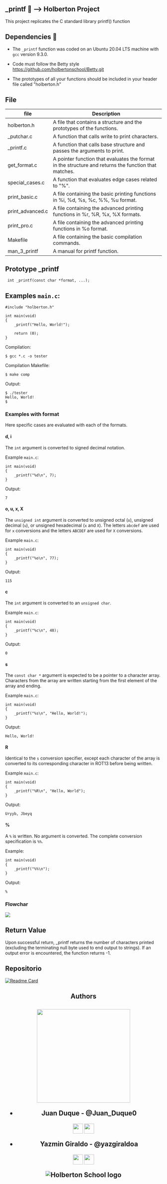 ## _printf :page_facing_up: --> Holberton  Project

This project replicates the C standard library printf() function

## Dependencies :couple:

* The `_printf` function was coded on an Ubuntu 20.04 LTS machine with `gcc` version 9.3.0.

* Code must follow the Betty style https://github.com/holbertonschool/Betty.git

* The prototypes of all your functions should be included in your header file called "holberton.h"


## File
file            |   Description
--|--
holberton.h     | A file that contains a structure and the prototypes of the functions.
_putchar.c      | A function that calls write to print characters.
_printf.c       | A function that calls base structure and passes the arguments to print.
get_format.c    | A pointer function that evaluates the format in the structure and returns the function that matches.
special_cases.c | A function that evaluates edge cases related to "%".
print_basic.c   | A file containing the basic printing functions in %i, %d, %s, %c, %%, %u format.
print_advanced.c| A file containing the advanced printing functions in %r, %R, %x, %X formats.
print_pro.c     | A file containing the advanced printing functions in %o format.
Makefile        | A file containing the basic compilation commands.
man_3_printf    | A manual for printf function.

## Prototype  _printf
``` int _printf(const char *format, ...);```

## Examples `main.c`:
```
#include "holberton.h"

int main(void)
{
    _printf("Hello, World!");

    return (0);
}
```

Compilation:
```
$ gcc *.c -o tester
```
Compilation Makefile:
```
$ make comp
```

Output:
```
$ ./tester
Hello, World!
$
```
### Examples with format
Here specific cases are evaluated with each of the formats.

#### d, i
The `int` argument is converted to signed decimal notation.

Example `main.c`:
```
int main(void)
{
    _printf("%d\n", 7);
}
```
Output:
```
7
```
#### o, u, x, X
The `unsigned int` argument is converted to unsigned octal (`o`), unsigned
decimal (`u`), or unsigned hexadecimal (`x` and `X`). The letters `abcdef` are
used for `x` conversions and the letters `ABCDEF` are used for `X` conversions.

Example `main.c`:
```
int main(void)
{
    _printf("%o\n", 77);
}
```
Output:
```
115
```
#### c
The `int` argument is converted to an `unsigned char`.

Example `main.c`:
```
int main(void)
{
    _printf("%c\n", 48);
}
```
Output:
```
0
```
#### s
The `const char *` argument is expected to be a pointer to a character array. Characters from the array are written starting from the first element of the array and ending.

Example `main.c`:
```
int main(void)
{
    _printf("%s\n", "Hello, World!");
}
```
Output:
```
Hello, World!
```
#### R

Identical to the `s` conversion specifier, except each character of the array
is converted to its corresponding character in ROT13 before being written.

Example `main.c`:
```
int main(void)
{
    _printf("%R\n", "Hello, World");
}
```
Output:
```
Uryyb, Jbeyq
```
#### %
A `%` is written. No argument is converted. The complete conversion
specification is `%%`.

Example:
```
int main(void)
{
    _printf("%%\n");
}
```
Output:
```
%
```
### Flowchar
![](https://github.com/yazgiraldo/printf/blob/main/img/Flowchart.png)


## Return Value
Upon successful return, _printf returns the number of characters printed (excluding the terminating null byte used to end output to strings). If an output error is encountered, the function returns -1.


## Repositorio

[![Readme Card](https://github-readme-stats.vercel.app/api/pin/?username=yazgiraldoa&repo=printf)](https://github.com/yazgiraldoa/printf)

 <h2 align = 'center'>Authors</h2>
<h2 align = 'center' ><img src='https://raw.githubusercontent.com/ShahriarShafin/ShahriarShafin/main/Assets/handshake.gif' width="300px"> 

* **Juan Duque** - @Juan_Duque0 

<a href = 'https://www.twitter.com/@juan_duque0'> <img width = '32px' align= 'center' src="https://raw.githubusercontent.com/rahulbanerjee26/githubAboutMeGenerator/main/icons/twitter.svg"/></a> 
<a href = 'https://www.github.com/DKBARB10'> <img width = '32px' align= 'center' src="https://raw.githubusercontent.com/rahulbanerjee26/githubAboutMeGenerator/main/icons/github.svg"/></a> 

* **Yazmin Giraldo** - @yazgiraldoa 

<a href = 'https://www.twitter.com/@yazgiraldoa'> <img width = '32px' align= 'center' src="https://raw.githubusercontent.com/rahulbanerjee26/githubAboutMeGenerator/main/icons/twitter.svg"/></a> 
<a href = 'https://www.github.com/yazgiraldoa'> <img width = '32px' align= 'center' src="https://raw.githubusercontent.com/rahulbanerjee26/githubAboutMeGenerator/main/icons/github.svg"/></a> 
   
 <img src="http://www.holbertonschool.com/holberton-logo.png" alt="Holberton School logo">
  
   
</h2>
